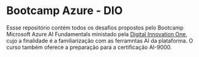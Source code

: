# Bootcamp Azure - DIO

Essse repositório contém todos os desafios propostos pelo Bootcamp Microsoft Azure AI Fundamentals ministado pela [Digital Innovation One](https://www.dio.me/), cujo 
a finalidade é a familiarização com as ferramntas AI da plataforma. O curso também oferece a preparação para a certificação AI-9000.
